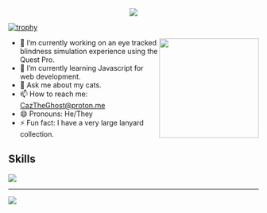 <div align="center">
<a>
  <img src="https://capsule-render.vercel.app/api?type=waving&height=200&color=30fff8&text=About+Me">
</a>
</div>

[![trophy](https://github-profile-trophy.vercel.app/?username=cnmhqwerty&theme=monokai&rank=S,AAA,AA,A,B)](https://github.com/ryo-ma/github-profile-trophy)

<div>
<a href="https://github.com/anuraghazra/convoychat">
      <img height=200 align="right" src="https://github-readme-stats.vercel.app/api?username=cnmhqwerty" />
</a>
  
- 🔭 I’m currently working on an eye tracked blindness simulation experience using the Quest Pro.
- 🌱 I’m currently learning Javascript for web development.
- 💬 Ask me about my cats.
- 📫 How to reach me: CazTheGhost@proton.me
- 😄 Pronouns: He/They
- ⚡ Fun fact: I have a very large lanyard collection.
</div>
<h2> Skills </h2>
<div>
  <p><a href="https://skillicons.dev">
    <img src="https://skillicons.dev/icons?i=cs,rider,unity,cpp,blender,unreal,dotnet,python,html" />
  </a></p>
  <hr/>
  <a href="https://git.io/typing-svg">
  <img src="https://readme-typing-svg.demolab.com/?lines=Always+starting+something+new....;Dreaming+up+my+next+project....;Working+on+my+backlog....;Craving+a+hot+chocolate...." />
</a>
</div>

